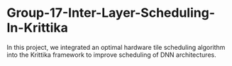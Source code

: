 # Group-17-Inter-Layer-Scheduling-In-Krittika
In this project, we integrated an optimal hardware tile scheduling algorithm into the Krittika framework to improve scheduling of DNN architectures.
